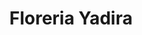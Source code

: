 ---
title: "Floreria Yadira"
url: /san-francisco-de-campeche/floreria-yadira-avenida-luis-donaldo-colosio/
shop: floristería
---